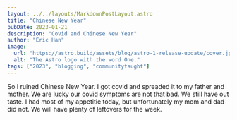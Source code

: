 ```yaml
---
layout: ../../layouts/MarkdownPostLayout.astro
title: "Chinese New Year"
pubDate: 2023-01-21
description: "Covid and Chinese New Year"
author: "Eric Han"
image:
  url: "https://astro.build/assets/blog/astro-1-release-update/cover.jpeg"
  alt: "The Astro logo with the word One."
tags: ["2023", "blogging", "communitytaught"]
---
```


So I ruined Chinese New Year. I got covid and spreaded it to my father and mother. We are lucky our covid symptoms are not that bad. We still have out taste. I had most of my appetitie today, but unfortunately my mom and dad did not. We will have plenty of leftovers for the week. 